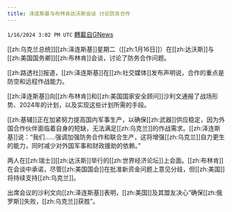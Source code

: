 ```yaml
---
title: 泽连斯基与布林肯达沃斯会谈 讨论防务合作
---
```

`1/16/2024 3:02 PM UTC` [轉載自GNews](https://gnews.org/articles/2225216)

[[zh:乌克兰总统]][[zh:泽连斯基]]星期二（[[zh:1月16日]]）在[[zh:达沃斯]]与[[zh:美国国务卿]][[zh:布林肯]]会谈，讨论了防务合作问题。

[[zh:路透社]]报道，[[zh:泽连斯基]]在[[zh:社交媒体]]发布声明说，合作的重点是防空和远程作战能力。

[[zh:泽连斯基]]向[[zh:布林肯]]和[[zh:美国国家安全顾问]]沙利文通报了战场形势、2024年的计划，以及实现这些计划所需的手段。

[[zh:基辅]]正在加紧努力提高国内军事生产，以确保[[zh:武器]]供应稳定，因为外国合作伙伴面临着自身的短缺，无法满足[[zh:乌克兰]]的作战需求。[[zh:泽连斯基]]说：“我们……强调加强防务合作和联合生产，这将增强[[zh:乌克兰]]自力更生的能力，同时减少对外国军事和财政援助的依赖。”

两人在[[zh:瑞士]][[zh:达沃斯]]举行的[[zh:世界经济论坛]]上会面。[[zh:布林肯]]在会谈中承诺，尽管[[zh:美国国会]]在批准新资金问题上意见分歧，但[[zh:美国]]将持续支持[[zh:乌克兰]]。

出席会议的沙利文向[[zh:泽连斯基]]表明，[[zh:美国]]及其盟友决心“确保[[zh:俄罗斯]]失败，[[zh:乌克兰]]获胜”。
